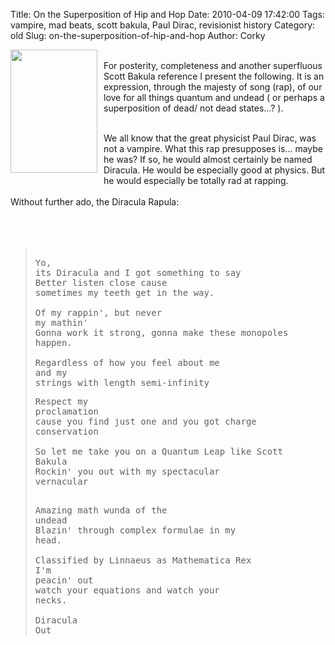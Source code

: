 Title: On the Superposition of Hip and Hop
Date: 2010-04-09 17:42:00
Tags: vampire, mad beats, scott bakula, Paul Dirac, revisionist history
Category: old
Slug: on-the-superposition-of-hip-and-hop
Author: Corky

<a onblur="try {parent.deselectBloggerImageGracefully();} catch(e) {}" href="http://3.bp.blogspot.com/_fa6AZDCsHnY/S7-kbDKRebI/AAAAAAAAAAM/GU_aK1ssCyE/s1600/diracula.jpg"><img style="float:left; margin:0 10px 10px 0;cursor:pointer; cursor:hand;width: 139px; height: 197px;" src="http://3.bp.blogspot.com/_fa6AZDCsHnY/S7-kbDKRebI/AAAAAAAAAAM/GU_aK1ssCyE/s320/diracula.jpg" border="0" alt="" id="BLOGGER_PHOTO_ID_5458262058008148402" /></a><br />For posterity, completeness and another superfluous Scott Bakula reference I present the following.  It is an expression, through the majesty of song (rap), of our love for all things quantum and undead ( or perhaps a superposition of dead/ not dead states...? ).<div><br /></div><div>We all know that the great physicist Paul Dirac, was not a vampire.  What this rap presupposes is... maybe he was?  If so, he would almost certainly be named Diracula.  He would be especially good at physics.  But he would especially be totally rad at rapping.</div><div><br /></div><div>Without further ado, the Diracula Rapula:<div><br /><a name='more'></a><br /><br /><blockquote><pre class="rap"><br />Yo, its Diracula and I got something to say<br />Better listen close cause sometimes my teeth get in the way.<br /><br />Of my rappin', but never my mathin'<br />Gonna work it strong, gonna make these monopoles happen.<br /><br />Regardless of how you feel about me<br />and my strings with length semi-infinity</pre><pre class="rap">Respect my proclamation<br />cause you find just one and you got charge conservation<br /><br />So let me take you on a Quantum Leap like Scott Bakula<br />Rockin' you out with my spectacular vernacular<br /><br /></pre><pre class="rap">Amazing math wunda of the undead<br />Blazin' through complex formulae in my head.<br /><br />Classified by Linnaeus as Mathematica Rex<br />I'm peacin' out<br />watch your equations and watch your necks.<br /><br />Diracula Out<br /></pre></blockquote><br /></div></div>
